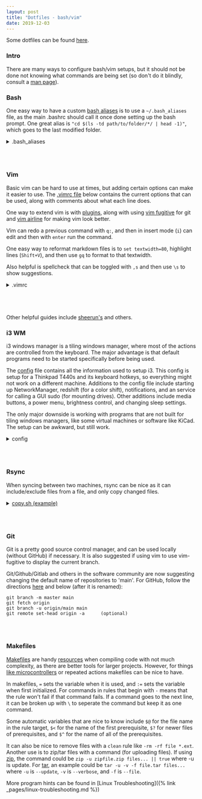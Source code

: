 ```yaml
---
layout: post
title: "Dotfiles - bash/vim"
date: 2019-12-03
---
```

Some dotfiles can be found [here](https://github.com/mwyoung/Dotfiles).

### Intro
There are many ways to configure bash/vim setups, but it should not be done not knowing
what commands are being set (so don't do it blindly, consult a [man
page](https://linux.die.net/man/)).

### Bash
One easy way to have a custom [bash
aliases](https://github.com/mwyoung/Dotfiles/blob/master/.bash_aliases) is to use a
`~/.bash_aliases` file, as the main .bashrc should call it once done setting up the bash
prompt. One great alias is `"cd $(ls -td path/to/folder/*/ | head -1)"`, which goes to the
last modified folder.

<details>
<summary>.bash_aliases</summary>
{% highlight shell %}
{% include .bash_aliases %}
{% endhighlight %}
</details>
<h6>&nbsp;</h6>

### Vim
Basic vim can be hard to use at times, but adding certain options can make it easier to
use. The [.vimrc file](https://github.com/mwyoung/Dotfiles/blob/master/.vimrc) below
contains the current options that can be used, along with comments about what each line
does.

One way to extend vim is with [plugins](https://github.com/junegunn/vim-plug), along with
using [vim fugitive](https://github.com/tpope/vim-fugitive) for git and [vim
airline](https://github.com/vim-airline/vim-airline) for making vim look better.

Vim can redo a previous command with `q:`, and then in insert mode (`i`) can edit and then
with `enter` run the command.

One easy way to reformat markdown files is to `set textwidth=80`, highlight lines
(`Shift+V`), and then use `gq` to format to that textwidth.

Also helpful is spellcheck that can be toggled with `,s` and then use `\s` to show
suggestions.

<details>
<summary>.vimrc</summary>
{% highlight shell %}
{% include .vimrc %}
{% endhighlight %}
</details>
<h6>&nbsp;</h6>

Other helpful guides include [sheerun's](https://sheerun.net/2014/03/21/how-to-boost-your-vim-productivity/) and others.

### i3 WM
i3 windows manager is a tiling windows manager, where most of the actions are controlled
from the keyboard. The major advantage is that default programs need to be started
specifically before being used.

The [config](https://github.com/mwyoung/Dotfiles/blob/master/.config/i3/config) file
contains all the information used to setup i3. This config is setup for a Thinkpad T440s
and its keyboard hotkeys, so everything might not work on a different machine. Additions
to the config file include starting up NetworkManager, redshift (for a color shift),
notifications, and an service for calling a GUI sudo (for mounting drives). Other
additions include media buttons, a power menu, brightness control, and changing sleep
settings.

The only major downside is working with programs that are not built for tiling windows
managers, like some virtual machines or software like KiCad. The setup can be awkward, but
still work.

<details>
<summary>config</summary>
{% highlight shell %}
{% include config %}
{% endhighlight %}
</details>
<h6>&nbsp;</h6>

### Rsync
When syncing between two machines, rsync can be nice as it can include/exclude files from
a file, and only copy changed files.
<details>
<summary><a href="https://github.com/mwyoung/Dotfiles/blob/master/copy.sh">copy.sh (example)</a>
</summary>
{% highlight shell %}
{% include copy_files.sh %}
{% endhighlight %}
<details>
<summary>include/exclude</summary>
<h4><b>copy_include</b></h4>
{% highlight shell%}
{% include copy_include %}
{% endhighlight %}
<h4><b>copy_exclude</b></h4>
{% highlight shell%}
{% include copy_exclude %}
{% endhighlight %}
</details>
</details>
<h6>&nbsp;</h6>

### Git
Git is a pretty good source control manager, and can be used locally (without GitHub) if
necessary. It is also suggested if using vim to use vim-fugitive to display the current
branch.

Git/Github/Gitlab and others in the software community are now suggesting changing
the default name of repositories to 'main'. For GitHub, follow the directions
[here](https://github.com/github/renaming) and below (after it is renamed):
```
git branch -m master main
git fetch origin
git branch -u origin/main main
git remote set-head origin -a      (optional)
```
<h6>&nbsp;</h6>

### Makefiles
[Makefiles](https://www.gnu.org/software/make/manual/html_node/Introduction.html) are
handy
[resources](http://web.engr.oregonstate.edu/~traylor/ece473/lectures/programming_env_makefiles.pdf)
when compiling code with not much complexity, as there are better tools for larger
projects. However, for things [like
microcontrollers](https://github.com/mwyoung/LED-Cube/blob/master/makefile) or repeated
actions makefiles can be nice to have.

In makefiles, `=` sets the variable when it is used, and `:=` sets the variable when first
initialized. For commands in rules that begin with `-` means that the rule won't fail if
that command fails. If a command goes to the next line, it can be broken up with `\` to
seperate the command but keep it as one command.

Some automatic variables that are nice to know include `$@` for the file name in the rule
target, `$<` for the name of the first prerequisite, `$?` for newer files of
prerequisites, and `$^` for the name of all of the prerequisites.

It can also be nice to remove files with a `clean` rule like `-rm -rf file *.ext`. Another
use is to zip/tar files with a command (for uploading files). If using
[zip](https://linux.die.net/man/1/zip), the command could be `zip -u zipfile.zip files...
|| true` where -u is update. For [tar](http://man7.org/linux/man-pages/man1/tar.1.html),
an example could be `tar -u -v -f file.tar files...` where `-u` is `--update`, `-v` is
`--verbose`, and `-f` is `--file`.

More program hints can be found in [Linux Troubleshooting]({% link
_pages/linux-troubleshooting.md %})
